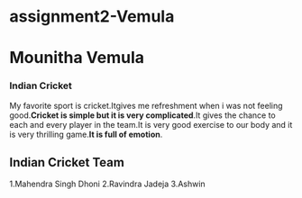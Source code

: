 # assignment2-Vemula
# Mounitha Vemula
### Indian Cricket

My favorite sport is cricket.Itgives me refreshment when i was not feeling good.**Cricket is simple but it is very complicated**.It gives the chance to each and every player in the team.It is very good exercise to our body and it is very thrilling game.**It is full of emotion**.


Indian Cricket Team
--------
1.Mahendra Singh Dhoni
2.Ravindra Jadeja
3.Ashwin 

